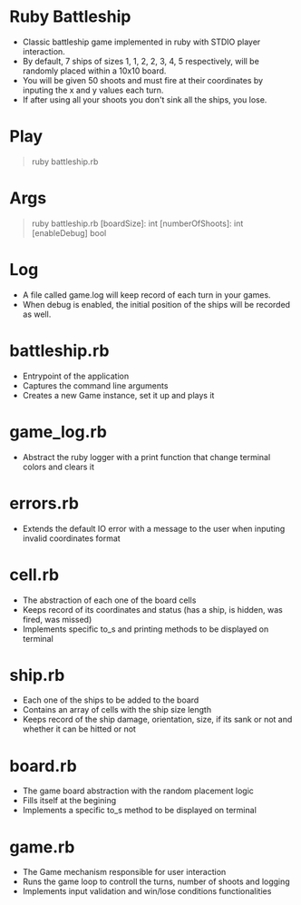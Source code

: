 # Ruby Battleship 

- Classic battleship game implemented in ruby with STDIO player interaction.
- By default, 7 ships of sizes 1, 1, 2, 2, 3, 4, 5 respectively, will be randomly placed within a 10x10 board.
- You will be given 50 shoots and must fire at their coordinates by inputing the x and y values each turn.
- If after using all your shoots you don't sink all the ships, you lose.

# Play 

> ruby battleship.rb

# Args 

> ruby battleship.rb [boardSize]: int [numberOfShoots]: int [enableDebug] bool

# Log 

- A file called game.log will keep record of each turn in your games.
- When debug is enabled, the initial position of the ships will be recorded as well.

# battleship.rb

- Entrypoint of the application
- Captures the command line arguments
- Creates a new Game instance, set it up and plays it

# game_log.rb

- Abstract the ruby logger with a print function that change terminal colors and clears it

# errors.rb 

- Extends the default IO error with a message to the user when inputing invalid coordinates format

# cell.rb 

- The abstraction of each one of the board cells
- Keeps record of its coordinates and status (has a ship, is hidden, was fired, was missed)
- Implements specific to_s and printing methods to be displayed on terminal

# ship.rb

- Each one of the ships to be added to the board
- Contains an array of cells with the ship size length
- Keeps record of the ship damage, orientation, size, if its sank or not and whether it can be hitted or not

# board.rb

- The game board abstraction with the random placement logic
- Fills itself at the begining 
- Implements a specific to_s method to be displayed on terminal

# game.rb

- The Game mechanism responsible for user interaction
- Runs the game loop to controll the turns, number of shoots and logging
- Implements input validation and win/lose conditions functionalities

